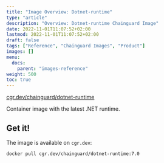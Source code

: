 ```yaml
---
title: "Image Overview: Dotnet-runtime"
type: "article"
description: "Overview: Dotnet-runtime Chainguard Image"
date: 2022-11-01T11:07:52+02:00
lastmod: 2022-11-01T11:07:52+02:00
draft: false
tags: ["Reference", "Chainguard Images", "Product"]
images: []
menu:
  docs:
    parent: "images-reference"
weight: 500
toc: true
---
```


[cgr.dev/chainguard/dotnet-runtime](https://github.com/chainguard-images/images/tree/main/images/dotnet-runtime)


Container image with the latest .NET runtime.

## Get it!

The image is available on `cgr.dev`:

    docker pull cgr.dev/chainguard/dotnet-runtime:7.0
